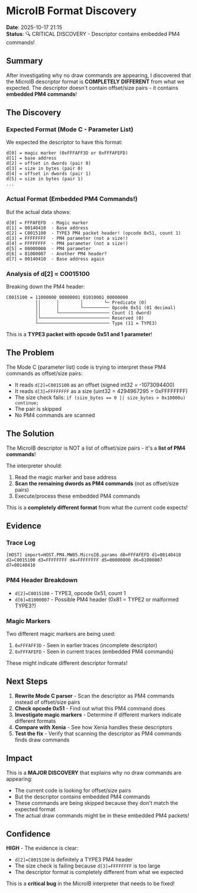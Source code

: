 # MicroIB Format Discovery

**Date**: 2025-10-17 21:15  
**Status**: 🔍 CRITICAL DISCOVERY - Descriptor contains embedded PM4 commands!

## Summary

After investigating why no draw commands are appearing, I discovered that the MicroIB descriptor format is **COMPLETELY DIFFERENT** from what we expected. The descriptor doesn't contain offset/size pairs - it contains **embedded PM4 commands**!

## The Discovery

### Expected Format (Mode C - Parameter List)

We expected the descriptor to have this format:
```
d[0] = magic marker (0xFFFAFF3D or 0xFFFAFEFD)
d[1] = base address
d[2] = offset in dwords (pair 0)
d[3] = size in bytes (pair 0)
d[4] = offset in dwords (pair 1)
d[5] = size in bytes (pair 1)
...
```

### Actual Format (Embedded PM4 Commands!)

But the actual data shows:
```
d[0] = FFFAFEFD  - Magic marker
d[1] = 00140410  - Base address
d[2] = C0015100  - TYPE3 PM4 packet header! (opcode 0x51, count 1)
d[3] = FFFFFFFF  - PM4 parameter (not a size!)
d[4] = FFFFFFFF  - PM4 parameter (not a size!)
d[5] = 00000000  - PM4 parameter
d[6] = 81000007  - Another PM4 header?
d[7] = 00140410  - Base address again
```

### Analysis of d[2] = C0015100

Breaking down the PM4 header:
```
C0015100 = 11000000 00000001 01010001 00000000
           ││      │        │        └─ Predicate (0)
           ││      │        └────────── Opcode 0x51 (81 decimal)
           ││      └─────────────────── Count (1 dword)
           │└────────────────────────── Reserved (0)
           └─────────────────────────── Type (11 = TYPE3)
```

This is a **TYPE3 packet with opcode 0x51 and 1 parameter**!

## The Problem

The Mode C (parameter list) code is trying to interpret these PM4 commands as offset/size pairs:
- It reads `d[2]=C0015100` as an offset (signed int32 = -1073094400)
- It reads `d[3]=FFFFFFFF` as a size (uint32 = 4294967295 = 0xFFFFFFFF)
- The size check fails: `if (size_bytes == 0 || size_bytes > 0x10000u) continue;`
- The pair is skipped
- No PM4 commands are scanned

## The Solution

The MicroIB descriptor is NOT a list of offset/size pairs - it's a **list of PM4 commands**!

The interpreter should:
1. Read the magic marker and base address
2. **Scan the remaining dwords as PM4 commands** (not as offset/size pairs)
3. Execute/process these embedded PM4 commands

This is a **completely different format** from what the current code expects!

## Evidence

### Trace Log

```
[HOST] import=HOST.PM4.MW05.MicroIB.params d0=FFFAFEFD d1=00140410 d2=C0015100 d3=FFFFFFFF d4=FFFFFFFF d5=00000000 d6=81000007 d7=00140410
```

### PM4 Header Breakdown

- `d[2]=C0015100` - TYPE3, opcode 0x51, count 1
- `d[6]=81000007` - Possible PM4 header (0x81 = TYPE2 or malformed TYPE3?)

### Magic Markers

Two different magic markers are being used:
1. `0xFFFAFF3D` - Seen in earlier traces (incomplete descriptor)
2. `0xFFFAFEFD` - Seen in current traces (embedded PM4 commands)

These might indicate different descriptor formats!

## Next Steps

1. **Rewrite Mode C parser** - Scan the descriptor as PM4 commands instead of offset/size pairs
2. **Check opcode 0x51** - Find out what this PM4 command does
3. **Investigate magic markers** - Determine if different markers indicate different formats
4. **Compare with Xenia** - See how Xenia handles these descriptors
5. **Test the fix** - Verify that scanning the descriptor as PM4 commands finds draw commands

## Impact

This is a **MAJOR DISCOVERY** that explains why no draw commands are appearing:
- The current code is looking for offset/size pairs
- But the descriptor contains embedded PM4 commands
- These commands are being skipped because they don't match the expected format
- The actual draw commands might be in these embedded PM4 packets!

## Confidence

**HIGH** - The evidence is clear:
- `d[2]=C0015100` is definitely a TYPE3 PM4 header
- The size check is failing because `d[3]=FFFFFFFF` is too large
- The descriptor format is completely different from what we expected

This is a **critical bug** in the MicroIB interpreter that needs to be fixed!

